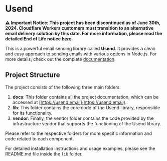 # Usend

**⚠️ Important Notice: This project has been discontinued as of June 30th, 2024. Cloudflare Workers customers must transition to an alternative email delivery solution by this date. For more information, please read the detailed End of Life notice [here](https://support.mailchannels.com/hc/en-us/articles/26814255454093-End-of-Life-Notice-Cloudflare-Workers).**

This is a powerful email sending library called **Usend**. It provides a clean and easy approach to sending emails with various options in Node.js. For more details, check out the complete [documentation](https://usend.email).

## Project Structure

The project consists of the following three main folders:

1. **docs**: This folder contains all the project documentation, which can be accessed at [https://usend.email](https://usend.email).
2. **lib**: This folder contains the core code of the Usend library, responsible for its functionality.
3. **vendor**: Finally, the vendor folder contains the code provided by the infrastructure vendor that supports the functioning of the Usend library.

Please refer to the respective folders for more specific information and code related to each component.

For detailed installation instructions and usage examples, please see the README.md file inside the `lib` folder.
